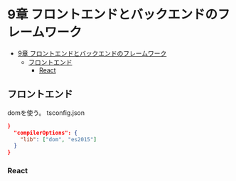 # 9章 フロントエンドとバックエンドのフレームワーク

- [9章 フロントエンドとバックエンドのフレームワーク](#9章-フロントエンドとバックエンドのフレームワーク)
  - [フロントエンド](#フロントエンド)
    - [React](#react)

## フロントエンド

domを使う。
tsconfig.json

``` json : tsconfig.json
}
  "compilerOptions": {
    "lib": ["dom", "es2015"]
  }
}
```

### React

